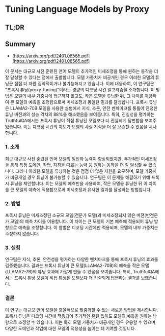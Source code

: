 # Tuning Language Models by Proxy
## TL;DR
## Summary
- [https://arxiv.org/pdf/2401.08565.pdf](https://arxiv.org/pdf/2401.08565.pdf)

이 문서는 대규모 사전 훈련된 언어 모델이 추가적인 미세조정을 통해 원하는 동작을 더 잘 달성할 수 있다는 점에서 출발합니다. 모델 가중치가 비공개인 경우 이러한 모델의 튜닝은 점점 더 자원 집약적이거나 불가능해지고 있습니다. 이에 대응하여, 이 연구팀은 "프록시 튜닝(proxy-tuning)"이라는 경량의 디코딩 시간 알고리즘을 소개합니다. 이 방법은 모델의 내부 가중치에 접근하지 않고도, 작은 모델을 튜닝한 뒤, 그 차이를 이용하여 큰 모델의 예측을 조정함으로써 미세조정과 동일한 결과를 달성합니다. 프록시 튜닝은 LLAMA2-70B 모델을 사용한 실험에서 지식, 추론, 안전 벤치마크를 통틀어 진정한 튜닝 버전과의 성능 격차의 88%를 해소했음을 보여줍니다. 특히, 진실성을 평가하는 TruthfulQA에서는 프록시 튜닝이 직접 튜닝된 모델보다 더 진실되게 답변함을 보여주었습니다. 이는 디코딩 시간의 지도가 모델의 사실 지식을 더 잘 보존할 수 있음을 시사합니다.

### 1. 소개

최근 대규모 사전 훈련된 언어 모델의 일반화 능력이 향상되었지만, 추가적인 미세조정을 통해 특정 도메인, 작업, 지침을 따르는 능력 등 원하는 동작을 더 잘 달성할 수 있습니다. 그러나 이러한 모델을 튜닝하는 것은 점점 더 많은 자원을 요구하며, 모델 가중치가 비공개일 경우 튜닝이 불가능할 수 있습니다. 연구팀은 이 문제를 해결하기 위해 프록시 튜닝을 제안합니다. 이는 모델의 예측만을 사용하여, 작은 모델을 튜닝한 뒤 이 차이를 큰 모델의 예측에 적용함으로써 미세조정과 유사한 결과를 달성하는 방법입니다.

### 2. 방법

프록시 튜닝은 미세조정된 소규모 모델(전문가 모델)과 미세조정되지 않은 버전(반전문가 모델)의 예측 차이를 이용합니다. 이 차이는 큰 모델의 기본 예측에 적용되어 튜닝 방향으로 예측을 조정합니다. 이 방법은 디코딩 시간에만 적용되며, 모델의 내부 가중치는 수정하지 않습니다.

### 3. 실험

연구팀은 지식, 추론, 안전성을 평가하는 다양한 벤치마크를 통해 프록시 튜닝의 효과를 검증했습니다. 결과는 프록시 튜닝이 큰 모델(LLAMA2-70B)의 예측을 작은 모델(LLAMA2-7B)의 튜닝 효과에 가깝게 만들 수 있음을 보여줍니다. 특히, TruthfulQA에서는 프록시 튜닝 모델이 직접 튜닝된 모델보다 더 진실되게 답변하는 결과를 보였습니다.

### 결론

이 연구는 대규모 언어 모델을 효율적으로 맞춤화할 수 있는 새로운 방법을 제시합니다. 프록시 튜닝은 디코딩 시간에 적용되어 추가적인 훈련 없이도 모델의 예측을 원하는 방향으로 조정할 수 있습니다. 이는 특히 모델 가중치가 비공개인 경우 유용할 수 있으며, 다양한 도메인과 작업에 대한 모델의 적응성을 높이는 데 기여할 것입니다.